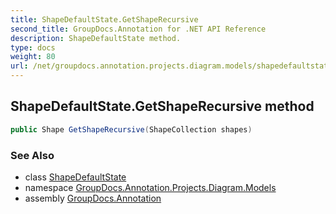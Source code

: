 ```yaml
---
title: ShapeDefaultState.GetShapeRecursive
second_title: GroupDocs.Annotation for .NET API Reference
description: ShapeDefaultState method. 
type: docs
weight: 80
url: /net/groupdocs.annotation.projects.diagram.models/shapedefaultstate/getshaperecursive/
---
```

## ShapeDefaultState.GetShapeRecursive method

```csharp
public Shape GetShapeRecursive(ShapeCollection shapes)
```

### See Also

* class [ShapeDefaultState](../)
* namespace [GroupDocs.Annotation.Projects.Diagram.Models](../../shapedefaultstate/)
* assembly [GroupDocs.Annotation](../../../)


